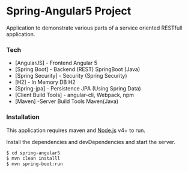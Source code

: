 
# Spring-Angular5 Project
Application to demonstrate various parts of a service oriented RESTfull application.


### Tech

* [AngularJS] - Frontend	Angular 5
* [Spring Boot] - Backend (REST)	SpringBoot (Java)
* [Spring Security] - Security (Spring Security)
* [H2] - In Memory DB	H2
* [Spring-jpa] - Persistence	JPA (Using Spring Data)
* [Client Build Tools] - angular-cli, Webpack, npm
* [Maven] -Server Build Tools	Maven(Java)

### Installation

This application requires maven and  [Node.js](https://nodejs.org/) v4+ to run.

Install the dependencies and devDependencies and start the server.

```sh
$ cd spring-angular5
$ mvn clean installl
$ mvn spring-boot:run
```

